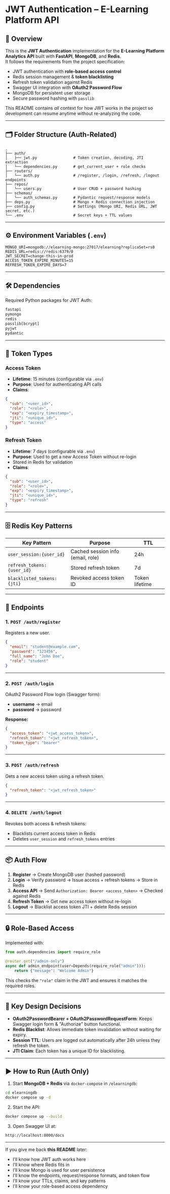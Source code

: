 # JWT Authentication – E-Learning Platform API

## 📌 Overview
This is the **JWT Authentication** implementation for the **E-Learning Platform Analytics API** built with **FastAPI**, **MongoDB**, and **Redis**.  
It follows the requirements from the project specification:

- JWT authentication with **role-based access control**
- Redis session management & **token blacklisting**
- Refresh token validation against Redis
- Swagger UI integration with **OAuth2 Password Flow**
- MongoDB for persistent user storage
- Secure password hashing with `passlib`

This README contains *all* context for how JWT works in the project so development can resume anytime without re-analyzing the code.

---

## 🗂 Folder Structure (Auth-Related)
```
.
├── auth/
│   ├── jwt.py                # Token creation, decoding, JTI extraction
│   └── dependencies.py       # get_current_user + role checks
├── routers/
│   └── auth.py               # /register, /login, /refresh, /logout endpoints
├── repos/
│   └── users.py              # User CRUD + password hashing
├── schemas/
│   └── auth_schemas.py       # Pydantic request/response models
├── deps.py                   # Mongo + Redis connection injection
├── config.py                 # Settings (Mongo URI, Redis URL, JWT secret, etc.)
└── .env                      # Secret keys + TTL values
```

---

## ⚙ Environment Variables (`.env`)
```env
MONGO_URI=mongodb://elearning-mongo:27017/elearning?replicaSet=rs0
REDIS_URL=redis://redis:6379/0
JWT_SECRET=change-this-in-prod
ACCESS_TOKEN_EXPIRE_MINUTES=15
REFRESH_TOKEN_EXPIRE_DAYS=7
```

---

## 🛠 Dependencies
Required Python packages for JWT Auth:
```txt
fastapi
pymongo
redis
passlib[bcrypt]
pyjwt
pydantic
```

---

## 🔑 Token Types

### Access Token
- **Lifetime**: 15 minutes (configurable via `.env`)
- **Purpose**: Used for authenticating API calls
- **Claims**:
```json
{
  "sub": "<user_id>",
  "role": "<role>",
  "exp": "<expiry_timestamp>",
  "jti": "<unique_id>",
  "type": "access"
}
```

### Refresh Token
- **Lifetime**: 7 days (configurable via `.env`)
- **Purpose**: Used to get a new Access Token without re-login
- Stored in Redis for validation
- **Claims**:
```json
{
  "sub": "<user_id>",
  "role": "<role>",
  "exp": "<expiry_timestamp>",
  "jti": "<unique_id>",
  "type": "refresh"
}
```

---

## 🗄 Redis Key Patterns
| Key Pattern | Purpose | TTL |
|-------------|---------|-----|
| `user_session:{user_id}` | Cached session info (email, role) | 24h |
| `refresh_tokens:{user_id}` | Stored refresh token | 7d |
| `blacklisted_tokens:{jti}` | Revoked access token ID | Token lifetime |

---

## 📜 Endpoints

### 1. `POST /auth/register`
Registers a new user.
```json
{
  "email": "student@example.com",
  "password": "123456",
  "full_name": "John Doe",
  "role": "student"
}
```

---

### 2. `POST /auth/login`
OAuth2 Password Flow login (Swagger form):
- **username** → email
- **password** → password

**Response:**
```json
{
  "access_token": "<jwt_access_token>",
  "refresh_token": "<jwt_refresh_token>",
  "token_type": "bearer"
}
```

---

### 3. `POST /auth/refresh`
Gets a new access token using a refresh token.
```json
{
  "refresh_token": "<jwt_refresh_token>"
}
```

---

### 4. `DELETE /auth/logout`
Revokes both access & refresh tokens:
- Blacklists current access token in Redis
- Deletes `user_session` and `refresh_tokens` entries

---

## 📦 Auth Flow

1. **Register** → Create MongoDB user (hashed password)
2. **Login** → Verify password → Issue access + refresh tokens → Store in Redis
3. **Access API** → Send `Authorization: Bearer <access_token>` → Checked against Redis
4. **Refresh Token** → Get new access token without re-login
5. **Logout** → Blacklist access token JTI + delete Redis session

---

## 🔒 Role-Based Access
Implemented with:
```python
from auth.dependencies import require_role

@router.get("/admin-only")
async def admin_endpoint(user=Depends(require_role("admin"))):
    return {"message": "Welcome Admin"}
```
This checks the `"role"` claim in the JWT and ensures it matches the required roles.

---

## 🧠 Key Design Decisions
- **OAuth2PasswordBearer + OAuth2PasswordRequestForm**: Keeps Swagger login form & "Authorize" button functional.
- **Redis Blacklist**: Allows immediate token invalidation without waiting for expiry.
- **Session TTL**: Users are logged out automatically after 24h unless they refresh the token.
- **JTI Claim**: Each token has a unique ID for blacklisting.

---

## ▶ How to Run (Auth Only)
1. Start **MongoDB + Redis** via `docker-compose` in `/elearningdb`:
```bash
cd elearningdb
docker compose up -d
```
2. Start the API:
```bash
docker compose up --build
```
3. Open Swagger UI at:
```
http://localhost:8000/docs
```

---

If you give me back **this README** later:
- I’ll know how JWT auth works here
- I’ll know where Redis fits in
- I’ll know Mongo is used for user persistence
- I’ll know the endpoints, request/response formats, and token flow
- I’ll know your TTLs, claims, and key patterns
- I’ll know your role-based access dependency
